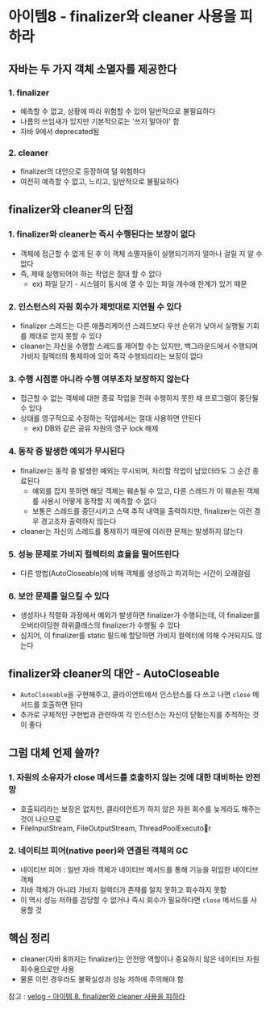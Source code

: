 # 아이템8 - finalizer와 cleaner 사용을 피하라

## 자바는 두 가지 객체 소멸자를 제공한다

### 1. finalizer

* 예측할 수 없고, 상황에 따라 위험할 수 있어 일반적으로 불필요하다
* 나름의 쓰임새가 있지만 기본적으로는 '쓰지 말아야' 함
* 자바 9에서 deprecated됨

### 2. cleaner

* finalizer의 대안으로 등장하여 덜 위험하다
* 여전히 예측할 수 없고, 느리고, 일반적으로 불필요하다

## finalizer와 cleaner의 단점

### 1. finalizer와 cleaner는 즉시 수행된다는 보장이 없다

* 객체에 접근할 수 없게 된 후 이 객체 소멸자들이 실행되기까지 얼마나 걸릴 지 알 수 없다
* 즉, 제때 실행되어야 하는 작업은 절대 할 수 없다
  * ex) 파일 닫기 - 시스템이 동시에 열 수 있는 파일 개수에 한계가 있기 때문

### 2. 인스턴스의 자원 회수가 제멋대로 지연될 수 있다

* finalizer 스레드는 다른 애플리케이션 스레드보다 우선 순위가 낮아서 실행될 기회를 제대로 얻지 못할 수 있다
* cleaner는 자신을 수행할 스레드를 제어할 수는 있지만, 백그라운드에서 수행되며 가비지 컬렉터의 통제하에 있어 즉각 수행되리라는 보장이 없다

### 3. 수행 시점뿐 아니라 수행 여부조차 보장하지 않는다

* 접근할 수 없는 객체에 대한 종료 작업을 전혀 수행하지 못한 채 프로그램이 중단될 수 있다
* 상태를 영구적으로 수정하는 작업에서는 절대 사용하면 안된다
  * ex) DB와 같은 공유 자원의 영구 lock 해제

### 4. 동작 중 발생한 예외가 무시된다

* finalizer는 동작 중 발생한 예외는 무시되며, 처리할 작업이 남았더라도 그 순간 종료된다
  * 예외를 잡지 못하면 해당 객체는 훼손될 수 있고, 다른 스레드가 이 훼손된 객체를 사용시 어떻게 동작할 지 예측할 수 없다
  * 보통은 스레드를 중단시키고 스택 추적 내역을 출력하지만, finalizer는 이런 경우 경고조차 출력하지 않는다
* cleaner는 자신의 스레드를 통제하기 때문에 이러한 문제는 발생하지 않는다

### 5. 성능 문제로 가비지 컬렉터의 효율을 떨어뜨린다

* 다른 방법(AutoCloseable)에 비해 객체를 생성하고 파괴하는 시간이 오래걸림

### 6. 보안 문제를 일으킬 수 있다

* 생성자나 직렬화 과정에서 예외가 발생하면 finalizer가 수행되는데, 이 finalizer를 오버라이딩한 하위클래스의 finalizer가 수행될 수 있다
* 심지어, 이 finalizer를 static 필드에 할당하면 가비지 컬렉터에 의해 수거되지도 않는다

## finalizer와 cleaner의 대안 - AutoCloseable

* `AutoCloseable`을 구현해주고, 클라이언트에서 인스턴스를 다 쓰고 나면 `close` 메서드를 호출하면 된다
* 추가로 구체적인 구현법과 관련하여 각 인스턴스는 자신이 닫혔는지를 추적하는 것이 좋다

## 그럼 대체 언제 쓸까?

### 1. 자원의 소유자가 close 메서드를 호출하지 않는 것에 대한 대비하는 안전망

* 호출되리라는 보장은 없지만, 클라이언트가 하지 않은 자원 회수를 늦게라도 해주는 것이 나으므로
* FileInputStream, FileOutputStream, ThreadPoolExecutor

### 2. 네이티브 피어(native peer)와 연결된 객체의 GC

* 네이티브 피어 : 일반 자바 객체가 네이티브 메서드를 통해 기능을 위임한 네이티브 객체
* 자바 객체가 아니라 가비지 컬렉터가 존재를 알지 못하고 회수하지 못함
* 이 역시 성능 저하를 감당할 수 없거나 즉시 회수가 필요하다면 `close` 메서드를 사용할 것

## 핵심 정리

* cleaner(자바 8까지는 finalizer)는 안전망 역할이나 중요하지 않은 네이티브 자원 회수용으로만 사용
* 물론 이런 경우라도 불확실성과 성능 저하에 주의해야 함

참고 : [velog - 아이템 8. finalizer와 cleaner 사용을 피하라](https://velog.io/@lychee/%EC%9D%B4%ED%8E%99%ED%8B%B0%EB%B8%8C-%EC%9E%90%EB%B0%94-%EC%95%84%EC%9D%B4%ED%85%9C-8.-finalizer%EC%99%80-cleaner-%EC%82%AC%EC%9A%A9%EC%9D%84-%ED%94%BC%ED%95%98%EB%9D%BC#%EB%8B%A8%EC%A0%90-1-%EC%A6%89%EC%8B%9C-%EC%88%98%ED%96%89%EB%90%9C%EB%8B%A4%EB%8A%94-%EB%B3%B4%EC%9E%A5%EC%9D%B4-%EC%97%86%EB%8B%A4)
